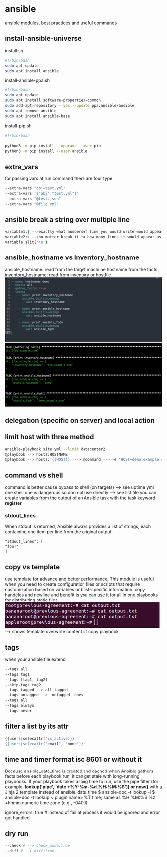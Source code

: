 # ansible

ansible modules, best practices and useful commands

## install-ansible-universe

install.sh

```bash
#!/bin/bash
sudo apt update
sudo apt install ansible
```

install-ansible-ppa.sh

```bash
#!/bin/bash
sudo apt update
sudo apt install software-properties-common
sudo add-apt-repository --yes --update ppa:ansible/ansible
sudo apt remove ansible
sudo apt install ansible-base
```

install-pip.sh

```bash
#!/bin/bash

python3 -m pip install --upgrade --user pip
python3 -m pip install --user ansible
```

## extra_vars

for passing vars at run command there are four type:

```bash
--extra-vars "obj=test.yml"
--extra-vars '{"obj":"test.yml"}'
--extra-vars "@test.json"
--extra-vars "@file.yml"
```

## ansible break a string over multiple line

```bash
variable1:| -->exactly what numbersof line you would write would appear
variable2:> -->no matter break it to how many lines it would appear as one line
variable.slit('\n')
```

## ansible_hostname vs inventory_hostname

ansible_hostname: read from the target machi
ne hostname from the facts
inventory_hostname: read from inventory or hostfile
![alt text](image-1.png)
![ansible_hostname vs inventory_hostname vs ansible_fqdn](image.png)

## delegation (specific on server) and local action

## limit host with three method

```bash
ansible-playbook site.yml --limit datacenter2
@playbook --> hosts:HOSTNAME
@playbook --> hosts:'{{HOST}}' --> @command --> -e "HOST=demo.example.com"
```

## command vs shell

command is better cause bypass to shell (on targets) --> see uptime yml one
shell one is dangerous so don not use directly --> see list file
you can create variables from the output of an Ansible task with the task keyword **register**

### stdout_lines

When stdout is returned, Ansible always provides a list of strings, each containing one item per line from the original output.

```
"stdout_lines": [
"foo!"
]
```

## copy vs template

use template  for advance and better performance,
This module is useful when you need to create configuration files or scripts that require customization based on variables or host-specific information.
copy handeles and newline and benefit is you can use it for all in one playbooks for distributing static files
![alt text](image-2.png) --> shows template overwrite content of copy playbook

## tags

when your ansible file extend

```bash
--tags all
--tags tag1
--tags [tag1, tag2]
--skip-tags tag2
--tags tagged --> all tagged 
--tags untagged -->  untagged  ones
--tags all 
--tags always
--tags never
```

## filter a list by its attr

```bash
{{users|selecattr("is_active)}}
{{users|selecattr("email", "none")}}
```

## time and timer format iso 8601 or without it

Because ansible_date_time is created and cached when Ansible gathers facts before each playbook run,
it can get stale with long-running playbooks.
If your playbook takes a long time to run, use the pipe filter (for example, **lookup('pipe', 'date +%Y-%m-%d.%H:%M:%S')) or now()** with a Jinja 2 template instead of ansible_date_time
$ ansible-doc -t lookup -l
$ ansible-doc -t lookup < plugin name>
%T     time; same as %H:%M:%S
%z     +hhmm numeric time zone (e.g., -0400)

ignore_errors: true # instead of fail at process it would be ignored and error got handled

## dry run

```bash
--check # --> check_mode:true
--diff # --> diff:true

```

##

```bash

```

##

```bash

```
